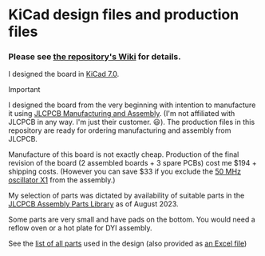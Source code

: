 # KiCad design files and production files

### Please see [the repository's Wiki](https://github.com/viktor-nikolov/MicroZed-carrier-board/wiki/1.-Board-design) for details.

I designed the board in [KiCad 7.0](https://www.kicad.org/).

> [!IMPORTANT]
> 
> I designed the board from the very beginning with intention to manufacture it using [JLCPCB Manufacturing and Assembly](https://jlcpcb.com/capabilities/pcb-assembly-capabilities). (I'm not affiliated with JLCPCB in any way. I'm just their customer. :smiley:). The production files in this repository are ready for ordering manufacturing and assembly from JLCPCB. 
> 
> Manufacture of this board is not exactly cheap. Production of the final revision of the board (2 assembled boards + 3 spare PCBs) cost me $194 + shipping costs. (However you can save $33 if you exclude the [50 MHz oscillator X1](https://jlcpcb.com/partdetail/Xtaltq-NT0503DH3I507BN50/C2920832) from the assembly.)
> 
> My selection of parts was dictated by availability of suitable parts in the [JLCPCB Assembly Parts Library](http://jlcpcb.com/parts) as of August 2023.
> 
> Some parts are very small and have pads on the bottom. You would need a reflow oven or a hot plate for DYI assembly.

See the [list of all parts](MicroZed_carrier_board_v4_parts.pdf) used in the design (also provided as [an Excel file](MicroZed_carrier_board_v4_parts.xlsx))
